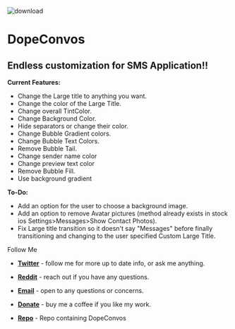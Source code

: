 ![download](https://i.ibb.co/TTf6496/banner.png)

# DopeConvos

## Endless customization for SMS Application!!
**Current Features:**
* Change the Large title to anything you want.
* Change the color of the Large Title.
* Change overall TintColor.
* Change Background Color.
* Hide separators or change their color.
* Change Bubble Gradient colors.
* Change Bubble Text Colors.
* Remove Bubble Tail.
* Change sender name color
* Change preview text color
* Remove Bubble Fill.
* Use background gradient

**To-Do:**
* Add an option for the user to choose a background image.
* Add an option to remove Avatar pictures (method already exists in stock ios Settings>Messages>Show Contact Photos).
* Fix Large title transition so it doesn't say "Messages" before finally transitioning and changing to the user specified Custom Large Title.


Follow Me

* [**Twitter**](https://twitter.com/ethanwhited) - follow me for more up to date info, or ask me anything.

* [**Reddit**](https://www.reddit.com/user/Nahtedetihw) - reach out if you have any questions.

* [**Email**](mailto:ethanwhited2208@gmail.com) - open to any questions or concerns.

* [**Donate**](https://paypal.me/nahtdetihw) - buy me a coffee if you like my work.

* [**Repo**](https://repo.twickd.com) - Repo containing DopeConvos
